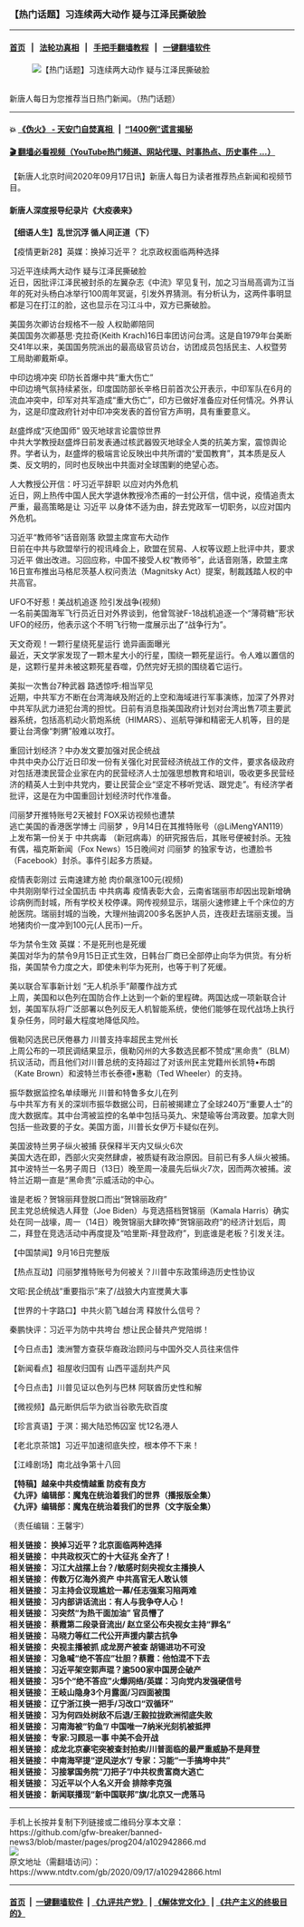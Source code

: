 ### 【热门话题】习连续两大动作 疑与江泽民撕破脸
------------------------

#### [首页](https://github.com/gfw-breaker/banned-news3/blob/master/README.md) &nbsp;&nbsp;|&nbsp;&nbsp; [法轮功真相](https://github.com/begood0513/basic/blob/master/README.md)  &nbsp;&nbsp;|&nbsp;&nbsp; [手把手翻墙教程](https://github.com/gfw-breaker/guides/wiki)  &nbsp;&nbsp;|&nbsp;&nbsp; [一键翻墙软件](https://github.com/gfw-breaker/nogfw/blob/master/README.md)  



<div><div class="featured_image">
 <figure>
  <img alt="【热门话题】习连续两大动作 疑与江泽民撕破脸" src="https://i.ntdtv.com/assets/uploads/2020/06/45-1-1-800x450.jpg"/>
 </figure><br/>
 <span class="caption">
  新唐人每日为您推荐当日热门新闻。（热门话题）
 </span>
</div>
</div><hr/>

#### 💥 [《伪火》 - 天安门自焚真相 ](http://158.247.195.190:10000/videos/blog/weihuo.html)&nbsp; |&nbsp; [“1400例”谎言揭秘  ](http://158.247.195.190:10000/videos/blog/jiexi1400.html)

#### [ 🎬  翻墙必看视频（YouTube热门频道、网站代理、时事热点、历史事件 ...）](https://github.com/gfw-breaker/links/blob/master/banned.md)

<div><div class="post_content" itemprop="articleBody">
 <p>
  【新唐人北京时间2020年09月17日讯】新唐人每日为读者推荐热点新闻和视频节目。
 </p>
 <h4>
  <strong>
   <ok href="https://www.ntdtv.com/gb/2020/08/06/a102912474.html" rel="noopener" target="_blank">
    新唐人深度报导纪录片《大疫袭来》
   </ok>
  </strong>
 </h4>
 <p>
  <strong>
   <ok href="https://www.ntdtv.com/gb/2014/11/20/a612373.html" rel="noopener" target="_blank">
    【细语人生】乱世沉浮 循人间正道（下）
   </ok>
  </strong>
 </p>
 <p>
  <ok href="https://www.ntdtv.com/gb/2020/09/02/a102931621.html" rel="noopener" target="_blank">
   【疫情更新28】英媒：换掉习近平？ 北京政权面临两种选择
  </ok>
 </p>
 <p>
  <ok href="https://www.ntdtv.com/gb/2020/09/17/a102942697.html" rel="noopener" target="_blank">
   习近平连续两大动作 疑与江泽民撕破脸
  </ok>
  <br/>
  近日，因批评江泽民被封杀的左翼杂志《中流》罕见复刊，加之习当局高调为江当年的死对头杨白冰举行100周年冥诞，引发外界猜测。有分析认为，这两件事明显都是习在打江的脸，这也显示在习江斗中，双方已撕破脸。
 </p>
 <p>
  <ok href="https://www.ntdtv.com/gb/2020/09/17/a102942676.html" rel="noopener" target="_blank">
   美国务次卿访台规格不一般 人权助卿陪同
  </ok>
  <br/>
  美国国务次卿基思·克拉奇(Keith Krach)16日率团访问台湾。这是自1979年台美断交41年以来，美国国务院派出的最高级官员访台，访团成员包括民主、人权暨劳工局助卿戴斯卓。
 </p>
 <p>
  <ok href="https://www.ntdtv.com/gb/2020/09/17/a102942634.html" rel="noopener" target="_blank">
   中印边境冲突 印防长首爆中共“重大伤亡”
  </ok>
  <br/>
  中印边境气氛持续紧张，印度国防部长辛格日前首次公开表示，中印军队在6月的流血冲突中，印军对共军造成“重大伤亡”，印方已做好准备应对任何情况。外界认为，这是印度政府针对中印冲突发表的首份官方声明，具有重要意义。
 </p>
 <p>
  <ok href="https://www.ntdtv.com/gb/2020/09/17/a102942766.html" rel="noopener" target="_blank">
   赵盛烨成“灭绝国师” 毁灭地球言论震惊世界
  </ok>
  <br/>
  中共大学教授赵盛烨日前发表通过核武器毁灭地球全人类的抗美方案，震惊舆论界。学者认为，赵盛烨的极端言论反映出中共所谓的“爱国教育”，其本质是反人类、反文明的，同时也反映出中共面对全球围剿的绝望心态。
 </p>
 <p>
  <ok href="https://www.ntdtv.com/gb/2020/09/17/a102942739.html" rel="noopener" target="_blank">
   人大教授公开信：吁习近平辞职 以应对内外危机
  </ok>
  <br/>
  近日，网上热传中国人民大学退休教授冷杰甫的一封公开信，信中说，疫情追责太严重，最高策略是让
  <ok href="https://www.ntdtv.com/gb/习近平.htm">
   习近平
  </ok>
  以身体不适为由，辞去党政军一切职务，以应对国内外危机。
 </p>
 <p>
  <ok href="https://www.ntdtv.com/gb/2020/09/17/a102942629.html" rel="noopener" target="_blank">
   习近平“教师爷”话音刚落 欧盟主席宣布大动作
  </ok>
  <br/>
  日前在中共与欧盟举行的视讯峰会上，欧盟在贸易、人权等议题上批评中共，要求
  <ok href="https://www.ntdtv.com/gb/习近平.htm">
   习近平
  </ok>
  做出改进。习回应称，中国不接受人权“教师爷”，此话音刚落，欧盟主席16日宣布推出马格尼茨基人权问责法（Magnitsky Act）提案，制裁践踏人权的中共高官。
 </p>
 <p>
  <ok href="https://www.ntdtv.com/gb/2020/09/17/a102942803.html" rel="noopener" target="_blank">
   UFO不好惹！美战机追逐 险引发战争(视频)
  </ok>
  <br/>
  一名前美国海军飞行员近日对外界谈到，他曾驾驶F-18战机追逐一个“薄荷糖”形状UFO的经历，他表示这个不明飞行物一度展示出了“战争行为”。
 </p>
 <p>
  <ok href="https://www.ntdtv.com/gb/2020/09/17/a102942808.html" rel="noopener" target="_blank">
   天文奇观！一颗行星绕死星运行 诡异画面曝光
  </ok>
  <br/>
  最近，天文学家发现了一颗木星大小的行星，围绕一颗死星运行。令人难以置信的是，这颗行星并未被这颗死星吞噬，仍然完好无损的围绕着它运行。
 </p>
 <p>
  <ok href="https://www.ntdtv.com/gb/2020/09/16/a102942386.html" rel="noopener" target="_blank">
   美拟一次售台7种武器 路透惊呼:相当罕见
  </ok>
  <br/>
  近期，中共军方不断在台湾海峡及附近的上空和海域进行军事演练，加深了外界对中共军队武力进犯台湾的担忧。日前有消息指美国政府计划对台湾出售7项主要武器系统，包括高机动火箭炮系统（HIMARS）、巡航导弹和精密无人机等，目的是要让台湾像“刺猬”般难以攻打。
 </p>
 <p>
  <ok href="https://www.ntdtv.com/gb/2020/09/16/a102942451.html" rel="noopener" target="_blank">
   重回计划经济？中办发文要加强对民企统战
  </ok>
  <br/>
  中共中央办公厅近日印发一份有关强化对民营经济统战工作的文件，要求各级政府对包括港澳民营企业家在内的民营经济人士加强思想教育和培训，吸收更多民营经济的精英人士到中共党内，要让民营企业“坚定不移听党话、跟党走”。有经济学者批评，这是在为中国重回计划经济时代作准备。
 </p>
 <p>
  <ok href="https://www.ntdtv.com/gb/2020/09/16/a102942363.html" rel="noopener" target="_blank">
   闫丽梦开推特账号2天被封 FOX采访视频也遭禁
  </ok>
  <br/>
  逃亡美国的香港医学博士
  <ok href="https://www.ntdtv.com/gb/闫丽梦.htm">
   闫丽梦
  </ok>
  ，9月14日在其推特账号（@LiMengYAN119）上发布第一份关于
  <ok href="https://www.ntdtv.com/gb/中共病毒.htm">
   中共病毒
  </ok>
  （新冠病毒）的研究报告后，其账号便被封杀。无独有偶，福克斯新闻（Fox News）15日晚间对
  <ok href="https://www.ntdtv.com/gb/闫丽梦.htm">
   闫丽梦
  </ok>
  的独家专访，也遭脸书（Facebook）封杀。事件引起多方质疑。
 </p>
 <p>
  <ok href="https://www.ntdtv.com/gb/2020/09/17/a102942602.html" rel="noopener" target="_blank">
   疫情表彰刚过 云南速建方舱 肉价飙涨100元(视频)
  </ok>
  <br/>
  中共刚刚举行过全国抗击
  <ok href="https://www.ntdtv.com/gb/中共病毒.htm">
   中共病毒
  </ok>
  疫情表彰大会，云南省瑞丽市却因出现新增确诊病例而封城，所有学校关校停课。网传视频显示，瑞丽火速修建上千个床位的方舱医院。瑞丽封城的当晚，大理州抽调200多名医护人员，连夜赶去瑞丽支援。当地猪肉价一度冲到100元(人民币)一斤。
 </p>
 <p>
  <ok href="https://www.ntdtv.com/gb/2020/09/17/a102942677.html" rel="noopener" target="_blank">
   华为禁令生效 英媒：不是死刑也是死缓
  </ok>
  <br/>
  美国对华为的禁令9月15日正式生效，日韩台厂商已全部停止向华为供货。有分析指，美国禁令力度之大，即使未判华为死刑，也等于判了死缓。
 </p>
 <p>
  <ok href="https://www.ntdtv.com/gb/2020/09/16/a102942175.html" rel="noopener" target="_blank">
   美以联合军事新计划 “无人机杀手”颠覆作战方式
  </ok>
  <br/>
  上周，美国和以色列在国防合作上达到一个新的里程碑。两国达成一项新联合计划，美国军队将广泛部署以色列反无人机智能系统，使他们能够在现代战场上执行复杂任务，同时最大程度地降低风险。
 </p>
 <p>
  <ok href="https://www.ntdtv.com/gb/2020/09/16/a102942472.html" rel="noopener" target="_blank">
   俄勒冈选民已厌倦暴力 川普支持率超民主党州长
  </ok>
  <br/>
  上周公布的一项民调结果显示，俄勒冈州的大多数选民都不赞成“黑命贵”（BLM）抗议活动，而且他们对川普总统的支持超过了对该州民主党籍州长凯特•布朗（Kate Brown）和波特兰市长泰德•惠勒（Ted Wheeler）的支持。
 </p>
 <p>
  <ok href="https://www.ntdtv.com/gb/2020/09/16/a102942391.html" rel="noopener" target="_blank">
   振华数据监控名单续曝光 川普和特鲁多女儿在列
  </ok>
  <br/>
  与中共军方有关的深圳市振华数据公司，日前被揭建立了全球240万“重要人士”的庞大数据库。其中台湾被监控的名单中包括马英九、宋楚瑜等台湾政要。加拿大则包括一些政要的子女。美国方面，川普长女伊万卡疑似在列。
 </p>
 <p>
  <ok href="https://www.ntdtv.com/gb/2020/09/16/a102942277.html" rel="noopener" target="_blank">
   美国波特兰男子纵火被捕 获保释半天内又纵火6次
  </ok>
  <br/>
  美国大选在即，西部火灾突然肆虐，被质疑有政治原因。目前已有多人纵火被捕。其中波特兰一名男子周日（13日）晚至周一凌晨先后纵火7次，因而两次被捕。波特兰近期一直是“黑命贵”示威活动的中心。
 </p>
 <p>
  <ok href="https://www.ntdtv.com/gb/2020/09/16/a102942161.html" rel="noopener" target="_blank">
   谁是老板？贺锦丽拜登脱口而出“贺锦丽政府”
  </ok>
  <br/>
  民主党总统候选人拜登（Joe Biden）与竞选搭档贺锦丽（Kamala Harris）确实处在同一战壕，周一（14日）晚贺锦丽大肆吹捧“贺锦丽政府”的经济计划后，周二，拜登在竞选活动中再度提及“哈里斯-拜登政府”，到底谁是老板？引发关注。
 </p>
 <p>
  <ok href="https://www.ntdtv.com/gb/2020/09/16/a102942538.html" rel="noopener" target="_blank">
   【中国禁闻】9月16日完整版
  </ok>
 </p>
 <p>
  <ok href="https://www.ntdtv.com/gb/2020/09/17/a102942701.html" rel="noopener" target="_blank">
   【热点互动】闫丽梦推特账号为何被关？川普中东政策缔造历史性协议
  </ok>
 </p>
 <p>
  <ok href="https://www.ntdtv.com/gb/2020/09/17/a102942564.html" rel="noopener" target="_blank">
   文昭:民企统战“重要指示”来了/战狼大内宣搅黄大事
  </ok>
 </p>
 <p>
  <ok href="https://www.ntdtv.com/gb/2020/09/16/a102942176.html" rel="noopener" target="_blank">
   【世界的十字路口】中共火箭飞越台湾 释放什么信号？
  </ok>
 </p>
 <p>
  <ok href="https://www.ntdtv.com/gb/2020/09/17/a102942708.html" rel="noopener" target="_blank">
   秦鹏快评：习近平为防中共垮台 想让民企替共产党陪绑！
  </ok>
 </p>
 <p>
  <ok href="https://www.ntdtv.com/gb/2020/09/16/a102942370.html" rel="noopener" target="_blank">
   【今日点击】澳洲警方查获华裔政治顾问与中国外交人员往来信件
  </ok>
 </p>
 <p>
  <ok href="https://www.ntdtv.com/gb/2020/09/17/a102942584.html" rel="noopener" target="_blank">
   【新闻看点】祖屋收归国有 山西平遥刮共产风
  </ok>
 </p>
 <p>
  <ok href="https://www.ntdtv.com/gb/2020/09/16/a102942348.html" rel="noopener" target="_blank">
   【今日点击】川普见证以色列与巴林 阿联酋历史性和解
  </ok>
 </p>
 <p>
  <ok href="https://www.ntdtv.com/gb/2020/09/16/a102942380.html" rel="noopener" target="_blank">
   【微视频】晶元断供后华为欲当谷歌先砍百度
  </ok>
 </p>
 <p>
  <ok href="https://www.ntdtv.com/gb/2020/09/17/a102942617.html" rel="noopener" target="_blank">
   【珍言真语】于溟：揭大陆恐怖囚室 忧12名港人
  </ok>
 </p>
 <p>
  <ok href="https://www.ntdtv.com/gb/2020/09/17/a102942716.html" rel="noopener" target="_blank">
   【老北京茶馆】习近平加速彻底失控，根本停不下来！
  </ok>
 </p>
 <p>
  <ok href="https://www.ntdtv.com/gb/2020/09/17/a102942712.html" rel="noopener" target="_blank">
   【江峰剧场】南北战争第十八回
  </ok>
 </p>
 <p>
  <strong>
   <ok href="https://www.ntdtv.com/gb/2020/04/23/a102829962.html" rel="noopener" target="_blank">
    【特稿】越亲中共疫情越重 防疫有良方
   </ok>
  </strong>
  <br/>
  <strong>
   <ok href="https://www.ntdtv.com/gb/2019/02/15/a102512426.html" rel="noopener" target="_blank">
    《九评》编辑部：魔鬼在统治着我们的世界（播报版全集）
   </ok>
  </strong>
  <br/>
  <strong>
   <ok href=" https://www.ntdtv.com/gb/2018/06/08/a1378888.html" rel="noopener" target="_blank">
    《九评》编辑部：魔鬼在统治着我们的世界（文字版全集）
   </ok>
  </strong>
 </p>
 <p>
  （责任编辑：王馨宇）
 </p>
 <p>
  <strong>
   相关链接：
   <ok href="https://www.ntdtv.com/gb/2020/09/16/a102941989.html" rel="noopener" target="_blank">
    换掉习近平？北京面临两种选择
   </ok>
  </strong>
  <br/>
  <strong>
   相关链接：
   <ok href="https://www.ntdtv.com/gb/2020/09/15/a102940956.html" rel="noopener" target="_blank">
    中共政权灭亡的十大征兆 全齐了！
   </ok>
  </strong>
  <br/>
  <strong>
   相关链接：
   <ok href="https://www.ntdtv.com/gb/2020/09/14/a102940350.html" rel="noopener" target="_blank">
    习江大战摆上台？/敏感时刻央视女主播换人
   </ok>
  </strong>
  <br/>
  <strong>
   相关链接：
   <ok href="https://www.ntdtv.com/gb/2020/09/13/a102939815.html" rel="noopener" target="_blank">
    传数万亿海外资产 中共高官无人敢认领
   </ok>
  </strong>
  <br/>
  <strong>
   相关链接：
   <ok href="https://www.ntdtv.com/gb/2020/09/12/a102939093.html" rel="noopener" target="_blank">
    习主持会议现尴尬一幕/任志强案习陷两难
   </ok>
  </strong>
  <br/>
  <strong>
   相关链接：
   <ok href="https://www.ntdtv.com/gb/2020/09/11/a102938280.html" rel="noopener" target="_blank">
    习内部讲话流出：有人与我争夺人心！
   </ok>
  </strong>
  <br/>
  <strong>
   相关链接：
   <ok href="https://www.ntdtv.com/gb/2020/09/10/a102937501.html" rel="noopener" target="_blank">
    习突然“为热干面加油” 官员懵了
   </ok>
  </strong>
  <br/>
  <strong>
   相关链接：
   <ok href="https://www.ntdtv.com/gb/2020/09/09/a102936654.html" rel="noopener" target="_blank">
    蔡霞第二段录音流出/ 赵立坚公布央视女主持“罪名”
   </ok>
  </strong>
  <br/>
  <strong>
   相关链接：
   <ok href="https://www.ntdtv.com/gb/2020/09/08/a102936052.html" rel="noopener" target="_blank">
    马晓力等红二代公开声援内蒙古抗争
   </ok>
  </strong>
  <br/>
  <strong>
   相关链接：
   <ok href="https://www.ntdtv.com/gb/2020/09/07/a102935362.html" rel="noopener" target="_blank">
    央视主播被抓 成龙房产被查 胡锡进功不可没
   </ok>
  </strong>
  <br/>
  <strong>
   相关链接：
   <ok href="https://www.ntdtv.com/gb/2020/09/06/a102934800.html" rel="noopener" target="_blank">
    习急喊“绝不答应”壮胆？蔡霞：他怕混不下去
   </ok>
  </strong>
  <br/>
  <strong>
   相关链接：
   <ok href="https://www.ntdtv.com/gb/2020/09/05/a102934241.html" rel="noopener" target="_blank">
    习近平架空郭声琨？逾500家中国房企破产
   </ok>
  </strong>
  <br/>
  <strong>
   相关链接：
   <ok href="https://www.ntdtv.com/gb/2020/09/04/a102933494.html" rel="noopener" target="_blank">
    习5个“绝不答应”火爆网络/英媒：习向党内发强硬信号
   </ok>
  </strong>
  <br/>
  <strong>
   相关链接：
   <ok href="https://www.ntdtv.com/gb/2020/09/03/a102932837.html" rel="noopener" target="_blank">
    王岐山隐身3个月露面/习四面被围
   </ok>
  </strong>
  <br/>
  <strong>
   相关链接：
   <ok href="https://www.ntdtv.com/gb/2020/09/02/a102931945.html" rel="noopener" target="_blank">
    辽宁浙江换一把手/习改口“双循环”
   </ok>
  </strong>
  <br/>
  <strong>
   相关链接：
   <ok href="https://www.ntdtv.com/gb/2020/09/01/a102931147.html" rel="noopener" target="_blank">
    习为何四处树敌不后退/王毅拉拢欧洲彻底失败
   </ok>
  </strong>
  <br/>
  <strong>
   相关链接：
   <ok href="https://www.ntdtv.com/gb/2020/08/31/a102930330.html" rel="noopener" target="_blank">
    习南海被“钓鱼”/ 中国唯一7纳米光刻机被抵押
   </ok>
  </strong>
  <br/>
  <strong>
   相关链接：
   <ok href="https://www.ntdtv.com/gb/2020/08/30/a102929783.html" rel="noopener" target="_blank">
    专家:习顾忌一事 中美不会开战
   </ok>
  </strong>
  <br/>
  <strong>
   相关链接：
   <ok href="https://www.ntdtv.com/gb/2020/08/29/a102929152.html" rel="noopener" target="_blank">
    成龙北京豪宅突被查封拍卖/川普面临的最严重威胁不是拜登
   </ok>
  </strong>
  <br/>
  <strong>
   相关链接：
   <ok href="https://www.ntdtv.com/gb/2020/08/28/a102928261.html" rel="noopener" target="_blank">
    中南海罕提“逆风逆水”/ 专家：习能“一手搞垮中共”
   </ok>
  </strong>
  <br/>
  <strong>
   相关链接：
   <ok href="https://www.ntdtv.com/gb/2020/08/27/a102927509.html" rel="noopener" target="_blank">
    习接掌国务院“刀把子”/中共权贵富商大逃亡
   </ok>
  </strong>
  <br/>
  <strong>
   相关链接：
   <ok href="https://www.ntdtv.com/gb/2020/08/26/a102926695.html" rel="noopener" target="_blank">
    习近平以个人名义开会 排除李克强
   </ok>
  </strong>
  <br/>
  <strong>
   相关链接：
   <ok href="https://www.ntdtv.com/gb/2020/08/25/a102925951.html" rel="noopener" target="_blank">
    新闻联播现“新中国联邦”旗/北京又一虎落马
   </ok>
  </strong>
 </p>
 <div class="single_ad">
 </div>
</div>
</div>
<hr/>
手机上长按并复制下列链接或二维码分享本文章：<br/>
https://github.com/gfw-breaker/banned-news3/blob/master/pages/prog204/a102942866.md <br/>
<a href='https://github.com/gfw-breaker/banned-news3/blob/master/pages/prog204/a102942866.md'><img src='https://github.com/gfw-breaker/banned-news3/blob/master/pages/prog204/a102942866.md.png'/></a> <br/>
原文地址（需翻墙访问）：https://www.ntdtv.com/gb/2020/09/17/a102942866.html


------------------------
#### [首页](https://github.com/gfw-breaker/banned-news3/blob/master/README.md) &nbsp;|&nbsp; [一键翻墙软件](https://github.com/gfw-breaker/nogfw/blob/master/README.md) &nbsp;| [《九评共产党》](https://github.com/gfw-breaker/9ping.md/blob/master/README.md#九评之一评共产党是什么) | [《解体党文化》](https://github.com/gfw-breaker/jtdwh.md/blob/master/README.md) | [《共产主义的终极目的》](https://github.com/gfw-breaker/gczydzjmd.md/blob/master/README.md)


<img src='http://gfw-breaker.win/banned-news3/pages/prog204/a102942866.md' width='0px' height='0px'/>